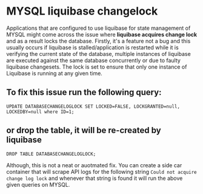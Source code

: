 # MYSQL liquibase changelock

Applications that are configured to use liquibase for state management of MYSQL might come across the issue where **liquibase
acquires change lock** and as a result locks the database. Firstly, it's a feature not a bug and this usually
occurs if liquibase is stalled/application is restarted while it is verifying the current state of the database, multiple
instances of liquibase are executed against the same database concurrently or due to faulty liquibase changesets. The lock is 
set to ensure that only one instance of Liquibase is running at any given time.

## To fix this issue run the following query:
`UPDATE DATABASECHANGELOGLOCK SET LOCKED=FALSE, LOCKGRANTED=null, LOCKEDBY=null where ID=1;`

## or drop the table, it will be re-created by liquibase
`DROP TABLE DATABASECHANGELOGLOCK;`

Although, this is not a neat or auotmated fix. You can create a side car container that will scrape API logs for the following
string `Could not acquire change log lock` and whenever that string is found it will run the above given queries on MYSQL.
